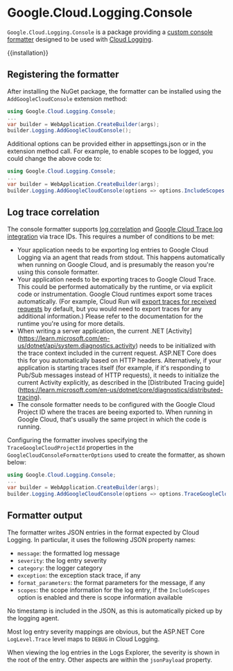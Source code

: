 # Google.Cloud.Logging.Console

`Google.Cloud.Logging.Console` is a package providing a [custom
console
formatter](https://docs.microsoft.com/en-us/dotnet/core/extensions/console-log-formatter)
designed to be used with [Cloud Logging](https://cloud.google.com/logging/docs).

{{installation}}

## Registering the formatter

After installing the NuGet package, the formatter can be installed
using the `AddGoogleCloudConsole` extension method:

```csharp
using Google.Cloud.Logging.Console;
...
var builder = WebApplication.CreateBuilder(args);
builder.Logging.AddGoogleCloudConsole();
```

Additional options can be provided either in appsettings.json or in
the extension method call. For example, to enable scopes to be
logged, you could change the above code to:


```csharp
using Google.Cloud.Logging.Console;
...
var builder = WebApplication.CreateBuilder(args);
builder.Logging.AddGoogleCloudConsole(options => options.IncludeScopes = true);
```

## Log trace correlation

The console formatter supports [log correlation](https://cloud.google.com/logging/docs/view/correlate-logs) and
[Google Cloud Trace log integration](https://cloud.google.com/trace/docs/trace-log-integration) via trace IDs.
This requires a number of conditions to be met:

- Your application needs to be exporting log entries to Google Cloud Logging via an agent that reads from stdout.
  This happens automatically when running on Google Cloud, and is presumably the reason you're using this
  console formatter.
- Your application needs to be exporting traces to Google Cloud Trace. This could be performed automatically
  by the runtime, or via explicit code or instrumentation. Google Cloud runtimes export some traces automatically.
  (For example, Cloud Run will [export traces for received requests](https://cloud.google.com/run/docs/trace)
  by default, but you would need to export traces for any additional information.)
  Please refer to the documentation for the runtime you're using for more details.
- When writing a server application, the current .NET [Activity]
  (https://learn.microsoft.com/en-us/dotnet/api/system.diagnostics.activity)
  needs to be initialized with the trace context included in the current request. ASP.NET Core does this for you
  automatically based on HTTP headers. Alternatively, if your application is starting traces itself (for example,
  if it's responding to Pub/Sub messages instead of HTTP requests), it needs
  to initialize the current Activity explicitly, as described in the [Distributed Tracing guide]
  (https://learn.microsoft.com/en-us/dotnet/core/diagnostics/distributed-tracing).
- The console formatter needs to be configured with the Google Cloud Project ID
  where the traces are beeing exported to. When running in Google Cloud, that's usually the same project in which the
  code is running.

Configuring the formatter involves specifying the `TraceGoogleCloudProjectId` properties in the
`GoogleCloudConsoleFormatterOptions` used to create the formatter, as shown below:

```csharp
using Google.Cloud.Logging.Console;
...
var builder = WebApplication.CreateBuilder(args);
builder.Logging.AddGoogleCloudConsole(options => options.TraceGoogleCloudProjectId = "google-project-id");
```

## Formatter output

The formatter writes JSON entries in the format expected by Cloud
Logging. In particular, it uses the following JSON property names:

- `message`: the formatted log message
- `severity`: the log entry severity
- `category`: the logger category
- `exception`: the exception stack trace, if any
- `format_parameters`: the format parameters for the message, if any
- `scopes`: the scope information for the log entry, if the
  `IncludeScopes` option is enabled and there is scope information
  available

No timestamp is included in the JSON, as this is automatically
picked up by the logging agent.

Most log entry severity mappings are obvious, but the ASP.NET Core
`LogLevel.Trace` level maps to `DEBUG` in Cloud Logging.

When viewing the log entries in the Logs Explorer, the severity is
shown in the root of the entry. Other aspects are within the
`jsonPayload` property.
